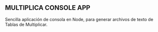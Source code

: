 

## MULTIPLICA CONSOLE APP

Sencilla aplicación de consola en Node, para generar archivos de texto de Tablas de Multiplicar.